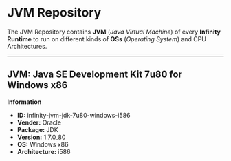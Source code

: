 JVM Repository
=============

The JVM Repository contains **JVM** (*Java Virtual Machine*) of every **Infinity Runtime** to run on different kinds of **OSs** (*Operating System*) and CPU Architectures.

----------

**JVM:** Java SE Development Kit 7u80 for Windows x86
--------------------------------------------------------------


**Information**

- **ID:** infinity-jvm-jdk-7u80-windows-i586
- **Vender:** Oracle
- **Package:** JDK
- **Version:** 1.7.0_80
- **OS:** Windows x86
- **Architecture:** i586

